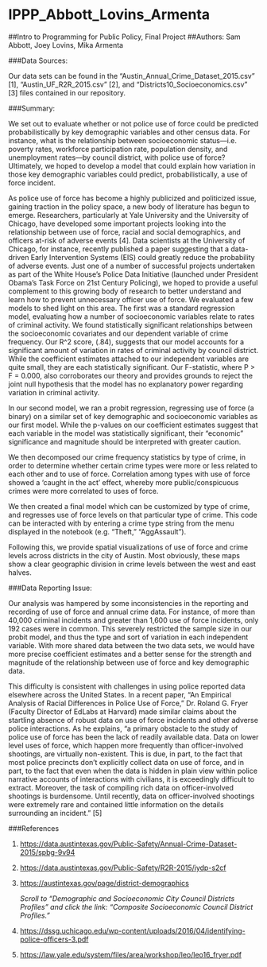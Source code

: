 # IPPP_Abbott_Lovins_Armenta
##Intro to Programming for Public Policy, Final Project
##Authors: Sam Abbott, Joey Lovins, Mika Armenta

###Data Sources:

Our data sets can be found in the “Austin_Annual_Crime_Dataset_2015.csv” [1], “Austin_UF_R2R_2015.csv” [2], and “Districts10_Socioeconomics.csv” [3] files contained in our repository.

###Summary:

We set out to evaluate whether or not police use of force could be predicted probabilistically by key demographic variables and other census data. For instance, what is the relationship between socioeconomic status—i.e. poverty rates, workforce participation rate, population density, and unemployment rates—by council district, with police use of force? Ultimately, we hoped to develop a model that could explain how variation in those key demographic variables could predict, probabilistically, a use of force incident.

As police use of force has become a highly publicized and politicized issue, gaining traction in the policy space, a new body of literature has begun to emerge. Researchers, particularly at Yale University and the University of Chicago, have developed some important projects looking into the relationship between use of force, racial and social demographics, and officers at-risk of adverse events [4]. Data scientists at the University of Chicago, for instance, recently published a paper suggesting that a data-driven Early Intervention Systems (EIS) could greatly reduce the probability of adverse events. Just one of a number of successful projects undertaken as part of the White House’s Police Data Initiative (launched under President Obama’s Task Force on 21st Century Policing), we hoped to provide a useful complement to this growing body of research to better understand and learn how to prevent unnecessary officer use of force.
We evaluated a few models to shed light on this area. The first was a standard regression model, evaluating how a number of socioeconomic variables relate to rates of criminal activity. We found statistically significant relationships between the socioeconomic covariates and our dependent variable of crime frequency. Our R^2 score, (.84), suggests that our model accounts for a significant amount of variation in rates of criminal activity by council district. While the coefficient estimates attached to our independent variables are quite small, they are each statistically significant. Our F-statistic, where P > F = 0.000, also corroborates our theory and provides grounds to reject the joint null hypothesis that the model has no explanatory power regarding variation in criminal activity.

In our second model, we ran a probit regression, regressing use of force (a binary) on a similar set of key demographic and socioeconomic variables as our first model. While the p-values on our coefficient estimates suggest that each variable in the model was statistically significant, their “economic” significance and magnitude should be interpreted with greater caution.

We then decomposed our crime frequency statistics by type of crime, in order to determine whether certain crime types were more or less related to each other and to use of force.  Correlation among types with use of force showed a ‘caught in the act’ effect, whereby more public/conspicuous crimes were more correlated to uses of force.

We then created a final model which can be customized by type of crime, and regresses use of force levels on that particular type of crime.  This code can be interacted with by entering a crime type string from the menu displayed in the notebook (e.g. “Theft,” “AggAssault”).

Following this, we provide spatial visualizations of use of force and crime levels across districts in the city of Austin.  Most obviously, these maps show a clear geographic division in crime levels between the west and east halves.

###Data Reporting Issue:

Our analysis was hampered by some inconsistencies in the reporting and recording of use of force and annual crime data. For instance, of more than 40,000 criminal incidents and greater than 1,600 use of force incidents, only 192 cases were in common.  This severely restricted the sample size in our probit model, and thus the type and sort of variation in each independent variable. With more shared data between the two data sets, we would have more precise coefficient estimates and a better sense for the strength and magnitude of the relationship between use of force and key demographic data.

This difficulty is consistent with challenges in using police reported data elsewhere across the United States.  In a recent paper, “An Empirical Analysis of Racial Differences in Police Use of Force,” Dr. Roland G. Fryer (Faculty Director of EdLabs at Harvard) made similar claims about the startling absence of robust data on use of force incidents and other adverse police interactions. As he explains, “a primary obstacle to the study of police use of force has been the lack of readily available data. Data on lower level uses of force, which happen more frequently than officer-involved shootings, are virtually non-existent. This is due, in part, to the fact that most police precincts don’t explicitly collect data on use of force, and in part, to the fact that even when the data is hidden in plain view within police narrative accounts of interactions with civilians, it is exceedingly difficult to extract. Moreover, the task of compiling rich data on officer-involved shootings is burdensome. Until recently, data on officer-involved shootings were extremely rare and contained little information on the details surrounding an incident.” [5]  

###References

1. https://data.austintexas.gov/Public-Safety/Annual-Crime-Dataset-2015/spbg-9v94

2. https://data.austintexas.gov/Public-Safety/R2R-2015/iydp-s2cf

3. https://austintexas.gov/page/district-demographics

    *Scroll to “Demographic and Socioeconomic City Council Districts Profiles” and click the link: “Composite Socioeconomic Council District Profiles.”*

4. https://dssg.uchicago.edu/wp-content/uploads/2016/04/identifying-police-officers-3.pdf

5. https://law.yale.edu/system/files/area/workshop/leo/leo16_fryer.pdf
